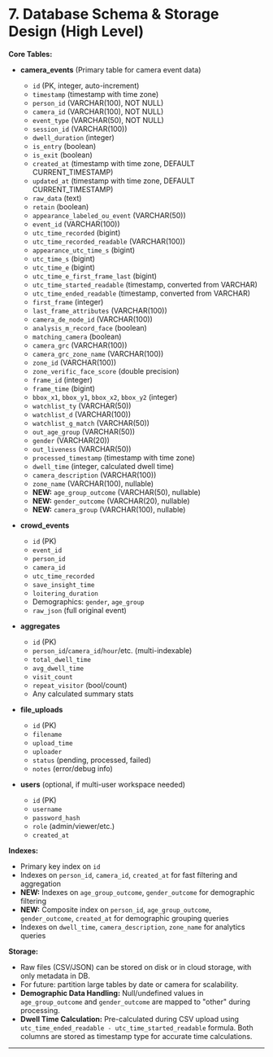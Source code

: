 # 7. Database Schema & Storage Design (High Level)

**Core Tables:**

- **camera\_events** (Primary table for camera event data)

  - `id` (PK, integer, auto-increment)
  - `timestamp` (timestamp with time zone)
  - `person_id` (VARCHAR(100), NOT NULL)
  - `camera_id` (VARCHAR(100), NOT NULL)
  - `event_type` (VARCHAR(50), NOT NULL)
  - `session_id` (VARCHAR(100))
  - `dwell_duration` (integer)
  - `is_entry` (boolean)
  - `is_exit` (boolean)
  - `created_at` (timestamp with time zone, DEFAULT CURRENT_TIMESTAMP)
  - `updated_at` (timestamp with time zone, DEFAULT CURRENT_TIMESTAMP)
  - `raw_data` (text)
  - `retain` (boolean)
  - `appearance_labeled_ou_event` (VARCHAR(50))
  - `event_id` (VARCHAR(100))
  - `utc_time_recorded` (bigint)
  - `utc_time_recorded_readable` (VARCHAR(100))
  - `appearance_utc_time_s` (bigint)
  - `utc_time_s` (bigint)
  - `utc_time_e` (bigint)
  - `utc_time_e_first_frame_last` (bigint)
  - `utc_time_started_readable` (timestamp, converted from VARCHAR)
  - `utc_time_ended_readable` (timestamp, converted from VARCHAR)
  - `first_frame` (integer)
  - `last_frame_attributes` (VARCHAR(100))
  - `camera_de_node_id` (VARCHAR(100))
  - `analysis_m_record_face` (boolean)
  - `matching_camera` (boolean)
  - `camera_grc` (VARCHAR(100))
  - `camera_grc_zone_name` (VARCHAR(100))
  - `zone_id` (VARCHAR(100))
  - `zone_verific_face_score` (double precision)
  - `frame_id` (integer)
  - `frame_time` (bigint)
  - `bbox_x1`, `bbox_y1`, `bbox_x2`, `bbox_y2` (integer)
  - `watchlist_ty` (VARCHAR(50))
  - `watchlist_d` (VARCHAR(100))
  - `watchlist_g_match` (VARCHAR(50))
  - `out_age_group` (VARCHAR(50))
  - `gender` (VARCHAR(20))
  - `out_liveness` (VARCHAR(50))
  - `processed_timestamp` (timestamp with time zone)
  - `dwell_time` (integer, calculated dwell time)
  - `camera_description` (VARCHAR(100))
  - `zone_name` (VARCHAR(100), nullable)
  - **NEW:** `age_group_outcome` (VARCHAR(50), nullable)
  - **NEW:** `gender_outcome` (VARCHAR(20), nullable)
  - **NEW:** `camera_group` (VARCHAR(100), nullable)

- **crowd\_events**

  - `id` (PK)
  - `event_id`
  - `person_id`
  - `camera_id`
  - `utc_time_recorded`
  - `save_insight_time`
  - `loitering_duration`
  - Demographics: `gender`, `age_group`
  - `raw_json` (full original event)

- **aggregates**

  - `id` (PK)
  - `person_id`/`camera_id`/`hour`/etc. (multi-indexable)
  - `total_dwell_time`
  - `avg_dwell_time`
  - `visit_count`
  - `repeat_visitor` (bool/count)
  - Any calculated summary stats

- **file\_uploads**

  - `id` (PK)
  - `filename`
  - `upload_time`
  - `uploader`
  - `status` (pending, processed, failed)
  - `notes` (error/debug info)

- **users** (optional, if multi-user workspace needed)

  - `id` (PK)
  - `username`
  - `password_hash`
  - `role` (admin/viewer/etc.)
  - `created_at`

**Indexes:**

- Primary key index on `id`
- Indexes on `person_id`, `camera_id`, `created_at` for fast filtering and aggregation
- **NEW:** Indexes on `age_group_outcome`, `gender_outcome` for demographic filtering
- **NEW:** Composite index on `person_id`, `age_group_outcome`, `gender_outcome`, `created_at` for demographic grouping queries
- Indexes on `dwell_time`, `camera_description`, `zone_name` for analytics queries

**Storage:**

- Raw files (CSV/JSON) can be stored on disk or in cloud storage, with only metadata in DB.
- For future: partition large tables by date or camera for scalability.
- **Demographic Data Handling:** Null/undefined values in `age_group_outcome` and `gender_outcome` are mapped to "other" during processing.
- **Dwell Time Calculation:** Pre-calculated during CSV upload using `utc_time_ended_readable - utc_time_started_readable` formula. Both columns are stored as timestamp type for accurate time calculations.

---
